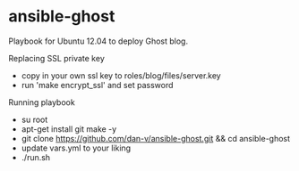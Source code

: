 ansible-ghost
=============

Playbook for Ubuntu 12.04 to deploy Ghost blog.

Replacing SSL private key
* copy in your own ssl key to roles/blog/files/server.key
* run 'make encrypt_ssl' and set password

Running playbook
* su root
* apt-get install git make -y
* git clone https://github.com/dan-v/ansible-ghost.git && cd ansible-ghost
* update vars.yml to your liking
* ./run.sh
